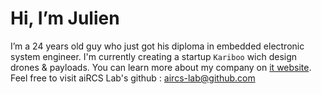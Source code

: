 # Hi, I’m Julien
I’m a 24 years old guy who just got his diploma in embedded electronic system engineer. I'm currently creating a startup `Kariboo` wich design drones & payloads.
You can learn more about my company on [it website](https://kariboo.tech).
Feel free to visit aiRCS Lab's github : [aircs-lab@github.com](https://github.com/Kariboo-Corp)
<!---
EG-Julien/EG-Julien is a ✨ special ✨ repository because its `README.md` (this file) appears on your GitHub profile.
You can click the Preview link to take a look at your changes.
--->
